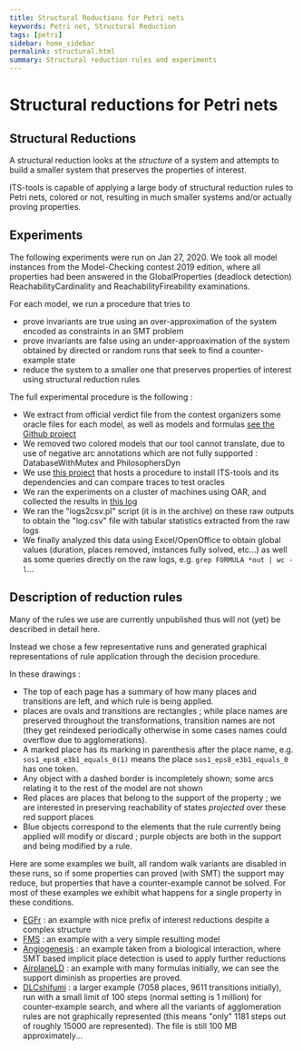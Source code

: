 ```yaml
---
title: Structural Reductions for Petri nets
keywords: Petri net, Structural Reduction
tags: [petri]
sidebar: home_sidebar
permalink: structural.html
summary: Structural reduction rules and experiments
---
```


# Structural reductions for Petri nets

## Structural Reductions

A structural reduction looks at the *structure* of a system and attempts to build a smaller system that preserves the properties of interest.

ITS-tools is capable of applying a large body of structural reduction rules to Petri nets, colored or not, resulting in much smaller systems and/or actually proving properties.

## Experiments

The following experiments were run on Jan 27, 2020. We took all model instances from the Model-Checking contest 2019 edition, where all properties had been answered in the GlobalProperties (deadlock detection) 
 ReachabilityCardinality and ReachabilityFireability examinations.
 
For each model, we run a procedure that tries to 

* prove invariants are true using an over-approximation of the system encoded as constraints in an SMT problem
* prove invariants are false using an under-approaximation of the system obtained by directed or random runs that seek to find a counter-example state
* reduce the system to a smaller one that preserves properties of interest using structural reduction rules

The full experimental procedure is the following :

* We extract from official verdict file from the contest organizers some oracle files for each model, as well as models and formulas [see the Github project](https://github.com/yanntm/pnmcc-models-2019)
* We removed two colored models that our tool cannot translate, due to use of negative arc annotations which are not fully supported : DatabaseWithMutex and PhilosophersDyn
* We use [this project](https://github.com/yanntm/ITS-Tools-pnmcc) that hosts a procedure to install ITS-tools and its dependencies and can compare traces to test oracles 
* We ran the experiments on a cluster of machines using OAR, and collected the results in [this log](./files/20200127.tgz) 
* We ran the "logs2csv.pl" script (it is in the archive) on these raw outputs to obtain the "log.csv" file with tabular statistics extracted from the raw logs
* We finally analyzed this data using Excel/OpenOffice to obtain global values (duration, places removed, instances fully solved, etc...) as well as some queries directly on the raw logs, e.g. `grep FORMULA *out | wc -l`...

## Description of reduction rules

Many of the rules we use are currently unpublished thus will not (yet) be described in detail here.

Instead we chose a few representative runs and generated graphical representations of rule application through the decision procedure.

In these drawings :
* The top of each page has a summary of how many places and transitions are left, and which rule is being applied.
* places are ovals and transitions are rectangles ; while place names are preserved throughout the transformations, transition names are not (they get reindexed periodically otherwise in some cases names could overflow due to agglomerations). 
* A marked place has its marking in parenthesis after the place name, e.g. `sos1_eps8_e3b1_equals_0(1)` means the place `sos1_eps8_e3b1_equals_0` has one token.
* Any object with a dashed border is incompletely shown; some arcs relating it to the rest of the model are not shown
* Red places are places that belong to the support of the property ; we are interested in preserving reachability of states *projected* over these red support places
* Blue objects correspond to the elements that the rule currently being applied will modify or discard ; purple objects are both in the support and being modified by a rule.

Here are some examples we built, all random walk variants are disabled in these runs, so if some properties can proved (with SMT) the support may reduce, but properties that have a counter-example cannot be solved.
For most of these examples we exhibit what happens for a single property in these conditions. 
* [EGFr](https://media.githubusercontent.com/media/lip6/ITSTools-web/master/files/EGFr-PT-10420_RF10.pdf) : an example with nice prefix of interest reductions despite a complex structure
* [FMS](https://media.githubusercontent.com/media/lip6/ITSTools-web/master/files/FMS-PT-020_RC8.pdf) : an example with a very simple resulting model
* [Angiogenesis](https://media.githubusercontent.com/media/lip6/ITSTools-web/master/files/Angiogenesis-PT-05_RC0.pdf) : an example taken from a biological interaction, where SMT based implicit place detection is used to apply further reductions
* [AirplaneLD](https://media.githubusercontent.com/media/lip6/ITSTools-web/master/files/AirplaneLD-PT-0010_RC.pdf) : an example with many formulas initially, we can see the support diminish as properties are proved.
* [DLCshifumi](https://media.githubusercontent.com/media/lip6/ITSTools-web/master/files/DLCshifumi-PT-3b_RC.pdf) : a larger example (7058 places, 9611 transitions initially), run with a small limit of 100 steps (normal setting is 1 million) for counter-example search, and where all the variants of agglomeration rules are not graphically represented (this means "only" 1181 steps out of roughly 15000 are represented). The file is still 100 MB approximately...


